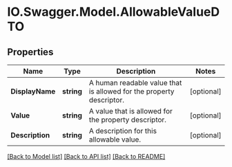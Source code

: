 # IO.Swagger.Model.AllowableValueDTO
## Properties

Name | Type | Description | Notes
------------ | ------------- | ------------- | -------------
**DisplayName** | **string** | A human readable value that is allowed for the property descriptor. | [optional] 
**Value** | **string** | A value that is allowed for the property descriptor. | [optional] 
**Description** | **string** | A description for this allowable value. | [optional] 

[[Back to Model list]](../README.md#documentation-for-models) [[Back to API list]](../README.md#documentation-for-api-endpoints) [[Back to README]](../README.md)

